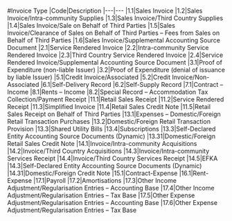 #Invoice Type
|Code|Description
|---|---
|1.1|Sales Invoice
|1.2|Sales Invoice/Intra-community Supplies
|1.3|Sales Invoice/Third Country Supplies
|1.4|Sales Invoice/Sale on Behalf of Third Parties
|1.5|Sales Invoice/Clearance of Sales on Behalf of Third Parties – Fees from Sales on Behalf of Third Parties
|1.6|Sales Invoice/Supplemental Accounting Source Document
|2.1|Service Rendered Invoice
|2.2|Intra-community Service Rendered Invoice
|2.3|Third Country Service Rendered Invoice
|2.4|Service Rendered Invoice/Supplemental Accounting Source Document
|3.1|Proof of Expenditure (non-liable Issuer)
|3.2|Proof of Expenditure (denial of issuance by liable Issuer)
|5.1|Credit Invoice/Associated
|5.2|Credit Invoice/Non-Associated
|6.1|Self-Delivery Record
|6.2|Self-Supply Record
|7.1|Contract – Income
|8.1|Rents – Income
|8.2|Special Record – Accommodation Tax Collection/Payment Receipt
|11.1|Retail Sales Receipt
|11.2|Service Rendered Receipt
|11.3|Simplified Invoice
|11.4|Retail Sales Credit Note
|11.5|Retail Sales Receipt on Behalf of Third Parties
|13.1|Expenses – Domestic/Foreign Retail Transaction Purchases
|13.2|Domestic/Foreign Retail Transaction Provision
|13.3|Shared Utility Bills
|13.4|Subscriptions
|13.3|Self-Declared Entity Accounting Source Documents (Dynamic)
|13.31|Domestic/Foreign Retail Sales Credit Note
|14.1|Invoice/Intra-community Acquisitions
|14.2|Invoice/Third Country Acquisitions
|14.3|Invoice/Intra-community Services Receipt
|14.4|Invoice/Third Country Services Receipt
|14.5|EFKA
|14.3|Self-Declared Entity Accounting Source Documents (Dynamic)
|14.31|Domestic/Foreign Credit Note
|15.1|Contract-Expense
|16.1|Rent-Expense
|17.1|Payroll
|17.2|Amortisations
|17.3|Other Income Adjustment/Regularisation Entries – Accounting Base
|17.4|Other Income Adjustment/Regularisation Entries – Tax Base
|17.5|Other Expense Adjustment/Regularisation Entries – Accounting Base
|17.6|Other Expense Adjustment/Regularisation Entries – Tax Base
